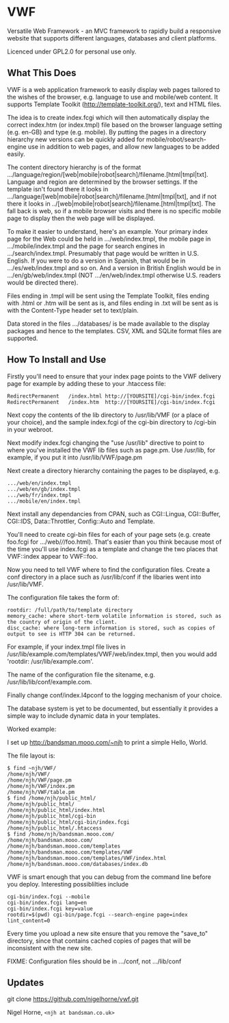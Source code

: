 VWF
===

Versatile Web Framework - an MVC framework to rapidly build a responsive website
that supports different languages, databases and client platforms.

Licenced under GPL2.0 for personal use only.

What This Does
--------------

VWF is a web application framework to easily display web pages tailored to the
wishes of the browser, e.g. language to use and mobile/web content.
It supports Template Toolkit (http://template-toolkit.org/),
text and HTML files.

The idea is to create index.fcgi which will then automatically display
the correct index.htm (or index.tmpl) file based on the browser language
setting (e.g. en-GB) and type (e.g. mobile). By putting the pages in a
directory hierarchy new versions can be quickly added for
mobile/robot/search-engine use in addition to web pages, and allow new
languages to be added easily.

The content directory hierarchy is of the format
.../language/region/[web|mobile|robot|search]/filename.[html|tmpl|txt].
Language and region are determined by the browser settings. If the template
isn't found there it looks in
.../language/[web|mobile|robot|search]/filename.[html|tmpl|txt], and if not
there it looks in ../[web|mobile|robot|search]/filename.[html|tmpl|txt].
The fall back is web, so if a mobile browser visits and there is no specific
mobile page to display then the web page will be displayed.

To make it easier to understand, here's an example.  Your primary index page
for the Web could be held in .../web/index.tmpl, the mobile page in
.../mobile/index.tmpl and the page for search engines in
.../search/index.tmpl.  Presumably that page would be written in U.S.
English. If you were to do a version in Spanish, that would be in
.../es/web/index.tmpl and so on.  And a version in British English would be
in .../en/gb/web/index.tmpl (NOT .../en/web/index.tmpl otherwise U.S.
readers would be directed there).

Files ending in .tmpl will be sent using the Template Toolkit, files ending
with .html or .htm will be sent as is, and files ending in .txt will
be sent as is with the Content-Type header set to text/plain.

Data stored in the files .../databases/ is be made available to
the display packages and hence to the templates. CSV, XML and SQLite format
files are supported.

How To Install and Use
----------------------

Firstly you'll need to ensure that your index page points to the VWF delivery
page for example by adding these to your .htaccess file:

    RedirectPermanent	/index.html	http://[YOURSITE]/cgi-bin/index.fcgi
    RedirectPermanent	/index.htm	http://[YOURSITE]/cgi-bin/index.fcgi

Next copy the contents of the lib directory to /usr/lib/VMF (or a place
of your choice), and the sample index.fcgi of the cgi-bin directory to /cgi-bin
in your webroot.

Next modify index.fcgi changing the "use /usr/lib" directive to point to
where you've installed the VWF lib files such as page.pm.  Use /usr/lib, for
example, if you put it into /usr/lib/VWF/page.pm

Next create a directory hierarchy containing the pages to be displayed, e.g.

    .../web/en/index.tmpl
    .../web/en/gb/index.tmpl
    .../web/fr/index.tmpl
    .../mobile/en/index.tmpl

Next install any dependancies from CPAN, such as CGI::Lingua, CGI::Buffer,
CGI::IDS, Data::Throttler, Config::Auto and Template.

You'll need to create cgi-bin files for each of your page sets (e.g. create
foo.fcgi for .../web/*/*/foo.html). That's easier than you think because most
of the time you'll use index.fcgi as a template and change the two places
that VWF::index appear to VWF::foo.

Now you need to tell VWF where to find the configuration files. Create a
conf directory in a place such as /usr/lib/conf if the libaries went into
/usr/lib/VMF.

The configuration file takes the form of:

    rootdir: /full/path/to/template directory
    memory_cache: where short-term volatile information is stored, such as the country of origin of the client.
    disc_cache: where long-term information is stored, such as copies of output to see is HTTP 304 can be returned. 

For example, if your index.tmpl file lives in /usr/lib/example.com/templates/VWF/web/index.tmpl,
then you would add 'rootdir: /usr/lib/example.com'.

The name of the configuration file the sitename, e.g. /usr/lib/lib/conf/example.com.

Finally change conf/index.l4pconf to the logging mechanism of your choice.

The database system is yet to be documented, but essentially it provides
a simple way to include dynamic data in your templates.

Worked example:

I set up http://bandsman.mooo.com/~njh to print a simple Hello, World.

The file layout is:

    $ find ~njh/VWF/
    /home/njh/VWF/
    /home/njh/VWF/page.pm
    /home/njh/VWF/index.pm
    /home/njh/VWF/table.pm
    $ find /home/njh/public_html/
    /home/njh/public_html/
    /home/njh/public_html/index.html
    /home/njh/public_html/cgi-bin
    /home/njh/public_html/cgi-bin/index.fcgi
    /home/njh/public_html/.htaccess
    $ find /home/njh/bandsman.mooo.com/
    /home/njh/bandsman.mooo.com/
    /home/njh/bandsman.mooo.com/templates
    /home/njh/bandsman.mooo.com/templates/VWF
    /home/njh/bandsman.mooo.com/templates/VWF/index.html
    /home/njh/bandsman.mooo.com/databases/index.db

VWF is smart enough that you can debug from the command line before you deploy.  Interesting possiblilties
include

    cgi-bin/index.fcgi --mobile
    cgi-bin/index.fcgi lang=en
    cgi-bin/index.fcgi key=value
    rootdir=$(pwd) cgi-bin/page.fcgi --search-engine page=index lint_content=0

Every time you upload a new site ensure that you remove the "save_to" directory, since that contains
cached copies of pages that will be inconsistent with the new site.

FIXME: Configuration files should be in .../conf, not .../lib/conf

Updates
-------

git clone https://github.com/nigelhorne/vwf.git

Nigel Horne, `<njh at bandsman.co.uk>`
